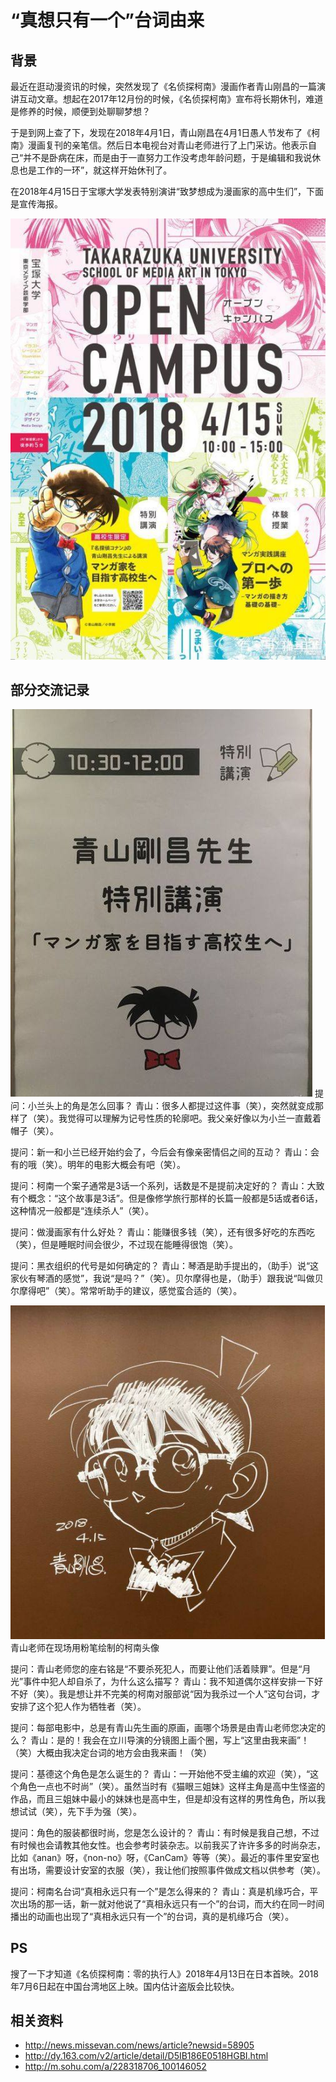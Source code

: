 # “真想只有一个”台词由来
## 背景
最近在逛动漫资讯的时候，突然发现了《名侦探柯南》漫画作者青山刚昌的一篇演讲互动文章。想起在2017年12月份的时候，《名侦探柯南》宣布将长期休刊，难道是修养的时候，顺便到处聊聊梦想？

于是到网上查了下，发现在2018年4月1日，青山刚昌在4月1日愚人节发布了《柯南》漫画复刊的亲笔信。然后日本电视台对青山老师进行了上门采访。他表示自己“并不是卧病在床，而是由于一直努力工作没考虑年龄问题，于是编辑和我说休息也是工作的一环”，就这样开始休刊了。

在2018年4月15日于宝塚大学发表特别演讲“致梦想成为漫画家的高中生们”，下面是宣传海报。

![wx.4.01](../images/wx.4.01.png)

## 部分交流记录
![wx.4.03](../images/wx.4.03.png)
提问：小兰头上的角是怎么回事？
青山：很多人都提过这件事（笑），突然就变成那样了（笑）。我觉得可以理解为记号性质的轮廓吧。我父亲好像以为小兰一直戴着帽子（笑）。

提问：新一和小兰已经开始约会了，今后会有像亲密情侣之间的互动？
青山：会有的哦（笑）。明年的电影大概会有吧（笑）。

提问：柯南一个案子通常是3话一个系列，话数是不是提前决定好的？
青山：大致有个概念：“这个故事是3话”。但是像修学旅行那样的长篇一般都是5话或者6话，这种情况一般都是“连续杀人”（笑）。

提问：做漫画家有什么好处？
青山：能赚很多钱（笑），还有很多好吃的东西吃（笑），但是睡眠时间会很少，不过现在能睡得很饱（笑）。

提问：黑衣组织的代号是如何确定的？
青山：琴酒是助手提出的，（助手）说“这家伙有琴酒的感觉”，我说“是吗？”（笑）。贝尔摩得也是，（助手）跟我说“叫做贝尔摩得吧”（笑）。常常听助手的建议，感觉蛮合适的（笑）。

![wx.4.02](../images/wx.4.02.png)
青山老师在现场用粉笔绘制的柯南头像

提问：青山老师您的座右铭是“不要杀死犯人，而要让他们活着赎罪”。但是“月光”事件中犯人却自杀了，为什么这么描写？
青山：我不知道偶尔这样安排一下好不好（笑）。我是想让并不完美的柯南对服部说“因为我杀过一个人”这句台词，才安排了这个犯人作为牺牲者（笑）。

提问：每部电影中，总是有青山先生画的原画，画哪个场景是由青山老师您决定的么？
青山：是的！我会在立川导演的分镜图上画个圈，写上“这里由我来画”！（笑）大概由我决定台词的地方会由我来画！（笑）

提问：基德这个角色是怎么诞生的？
青山：一开始他不受主编的欢迎（笑），“这个角色一点也不时尚”（笑）。虽然当时有《猫眼三姐妹》这样主角是高中生怪盗的作品，而且三姐妹中最小的妹妹也是高中生，但是却没有这样的男性角色，所以我想试试（笑），先下手为强（笑）。

提问：角色的服装都很时尚，您是怎么设计的？
青山：有时候是我自己想，不过有时候也会请教其他女性。也会参考时装杂志。以前我买了许许多多的时尚杂志，比如《anan》呀，《non-no》呀，《CanCam》等等（笑）。最近的事件里安室也有出场，需要设计安室的衣服（笑），我让他们按照事件做成文档以供参考（笑）。

提问：柯南名台词“真相永远只有一个”是怎么得来的？
青山：真是机缘巧合，平次出场的那一话，新一就对他说了“真相永远只有一个”的台词，而大约在同一时间播出的动画也出现了“真相永远只有一个”的台词，真的是机缘巧合（笑）。

## PS
搜了一下才知道《名侦探柯南：零的执行人》2018年4月13日在日本首映。2018年7月6日起在中国台湾地区上映。国内估计盗版会比较快。

## 相关资料
- http://news.missevan.com/news/article?newsid=58905
- http://dy.163.com/v2/article/detail/D5IB186E0518HGBI.html
- http://m.sohu.com/a/228318706_100146052